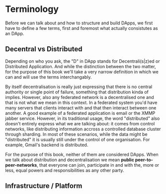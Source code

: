 # Terminology

Before we can talk about and how to structure and build DApps, we first have to define a few terms, first and foremost what actually consistutes as an DApp.

## Decentral vs Distributed

Depending on who you ask, the "D" in DApp stands for Decentrali\(s\|z\)ed or Distributed Application. And while the distinction between the two matter, for the purpose of this book we'll take a very narrow definition in which we can and will use the terms interchangably.

By itself decentralisation is really just expressing that there is no central authority or single point of failure, something that distribution kinda of implies. However, also any federated network is a decentralised one and that is not what we mean in this context. In a federated system you'd have many servers that clients interact with and that then interact between one another. A good example of a federated application is email or the XMMP jabber service. However, in its traditional usage, the word "distributed" also doesn't entirely express what we are talking about: it comes from control networks, like distributing information accross a controlled database cluster through sharding. In most of these scenarios, while the data might be "distributed" it is usually still under the control of one organisation. For example, Gmail's backend is distributed.  


For the purpose of this book, neither of them are considered DApps. When we talk about distribution and decentralisation we mean **public peer-to-peer-networks**, that everyone can join, participate in and with the, more or less, equal powers and responsibilities as any other party. 


## Infrastructure / Platform

